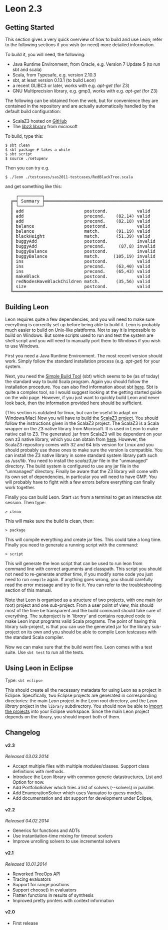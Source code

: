 Leon 2.3
==========

Getting Started
---------------

This section gives a very quick overview of how to build and use Leon; refer to
the following sections if you wish (or need) more detailed information.

To build it, you will need, the following:

* Java Runtime Environment, from Oracle, e.g. Version 7 Update 5 (to run sbt and scala)
* Scala, from Typesafe, e.g. version 2.10.3
* sbt, at least version 0.13.1 (to build Leon)
* a recent GLIBC3 or later, works with e.g. _apt-get_ (for Z3)
* GNU Multiprecision library, e.g. gmp3, works with e.g. _apt-get_ (for Z3)

The following can be obtained from the web, but for convenience they are contained in the
repository and are actually automatically handled by the default build configuration:

  * ScalaZ3 hosted on [GitHub](https://github.com/psuter/ScalaZ3/)
  * The [libz3 library](http://z3.codeplex.com/) from microsoft

To build, type this:

    $ sbt clean
    $ sbt package # takes a while
    $ sbt script
    $ source ./setupenv

Then you can try e.g.

    $ ./leon ./testcases/sas2011-testcases/RedBlackTree.scala

and get something like this:

<pre>
    ┌─────────┐
  ╔═╡ Summary ╞═══════════════════════════════════════════════════════════════════════╗
  ║ └─────────┘                                                                       ║
  ║ add                       postcond.           valid               Z3-f+t    0.314 ║
  ║ add                       precond.    (82,14) valid               Z3-f+t    0.020 ║
  ║ add                       precond.    (82,18) valid               Z3-f+t    0.005 ║
  ║ balance                   postcond.           valid               Z3-f+t    0.409 ║
  ║ balance                   match.      (91,19) valid               Z3-f+t    0.034 ║
  ║ blackHeight               match.      (51,39) valid               Z3-f+t    0.004 ║
  ║ buggyAdd                  postcond.           invalid             Z3-f+t    4.084 ║
  ║ buggyAdd                  precond.     (87,8) invalid             Z3-f+t    0.111 ║
  ║ buggyBalance              postcond.           invalid             Z3-f+t    0.055 ║
  ║ buggyBalance              match.     (105,19) invalid             Z3-f+t    0.007 ║
  ║ ins                       postcond.           valid               Z3-f+t    6.577 ║
  ║ ins                       precond.    (63,40) valid               Z3-f+t    0.021 ║
  ║ ins                       precond.    (65,43) valid               Z3-f+t    0.005 ║
  ║ makeBlack                 postcond.           valid               Z3-f+t    0.007 ║
  ║ redNodesHaveBlackChildren match.      (35,56) valid               Z3-f+t    0.003 ║
  ║ size                      postcond.           valid               Z3-f+t    0.012 ║
  ╚═══════════════════════════════════════════════════════════════════════════════════╝
</pre>

Building Leon
-------------

Leon requires quite a few dependencies, and you will need to make sure
everything is correctly set up before being able to build it. Leon is probably
much easier to build on Unix-like plattforms. Not to say it is impossible to
build on Windows. But some scripts used to run and test the system are shell
script and you will need to manually port them to Windows if you wish to use
Windows.

First you need a Java Runtime Environment. The most recent version should work.
Simply follow the standard installation process (e.g. _apt-get_) for your system.

Next, you need the [Simple Build Tool](http://www.scala-sbt.org/) (sbt)
which seems to be (as of today) the standard way to build Scala program. Again
you should follow the installation procedure. You can also find information
about sbt [here](http://typesafe.com/platform/tools/scala/sbt). Sbt is quite a complex
tool, so I would suggest looking at the getting started guide on the wiki page.
However, if you just want to quickly build Leon and never look back, then the
information provided here should be sufficient.

(This section is outdated for linux, but can be useful to adapt on Windows/Mac)
Now you will have to build the [ScalaZ3 project](https://github.com/psuter/ScalaZ3/).
You should follow the instructions given in
the ScalaZ3 project. The ScalaZ3 is a Scala wrapper on the Z3 native library
from Microsoft. It is used in Leon to make native call to Z3. The generated
.jar from ScalaZ3 will be dependent on your own z3 native library, which you
can obtain from [here](http://z3.codeplex.com/).
However, the ScalaZ3 repository comes with 32 and 64 bits version for Linux and
you should probably use those ones to make sure the version is compatible. You
can install the Z3 native library in some standard system library path such as
_/usr/lib_. You need to install the _scalaz3.jar_ file in the "unmanaged"
directory. The build system is configured to use any jar file in the
"unmanaged" directory. Finally be aware that the Z3 library will come with its
own set of dependencies, in particular you will need to have GMP. You will
probably have to fight with a few errors before everything can finally work
together.

Finally you can build Leon. Start ```sbt``` from a terminal to get an interactive
sbt session. Then type:

    > clean
    
This will make sure the build is clean, then:

    > package
    
This will compile everything and create jar files. This could take a long time.
Finally you need to generate a running script with the command:

    > script
    
This will generate the leon script that can be used to run leon from command line
with correct arguments and classpath. This script you should not need to re-generate
another time, if you modify some code you just need to run ```compile``` again. If anything
goes wrong, you should carefully read the error message and try to fix it. You can
refer to the troubleshooting section of this manual.

Note that Leon is organised as a structure of two projects, with one main (or
root) project and one sub-project. From a user point of view, this should most
of the time be transparent and the build command should take care of
everything. The subproject is in _'library'_ and contains required code to make
Leon input programs valid Scala programs. The point of having this library
sub-project, is that you can use the generated jar for the library sub-project
on its own and you should be able to compile Leon testcases with the standard
Scala compiler.

Now we can make sure that the build went fine. Leon comes with a test suite.
Use ```sbt test``` to run all the tests.

Using Leon in Eclipse
---------------------

Type: ```sbt eclipse```

This should create all the necessary metadata for using Leon as a project in Eclipse.
Specifically, two Eclipse projects are generated in corresponding directories: the main *Leon* project in the Leon root directory, and the *Leon library* project in the ```library``` subdirectory.
You should now be able to [import the projects](http://help.eclipse.org/juno/index.jsp?topic=%2Forg.eclipse.platform.doc.user%2Ftasks%2Ftasks-importproject.htm) into your Eclipse workspace.
Since the main Leon project depends on the library, you should import both of them.


Changelog
---------

#### v2.3
*Released 03.03.2014*

* Accept multiple files with multiple modules/classes. Support class
  definitions with methods.
* Introduce the Leon library with common generic datastructures, List and
  Option for now.
* Add PortfolioSolver which tries a list of solvers (--solvers) in parallel.
* Add EnumerationSolver which uses Vanuatoo to guess models.
* Add documentation and sbt support for development under Eclipse,

#### v2.2
*Released 04.02.2014*

* Generics for functions and ADTs
* Use instantiation-time mixing for timeout sovlers
* Improve unrolling solvers to use incremental solvers

#### v2.1
*Released 10.01.2014*
  
* Reworked TreeOps API
* Tracing evaluators
* Support for range positions
* Support choose() in evaluators
* Flatten functions in results of synthesis
* Improved pretty printers with context information
 

#### v2.0

* First release
